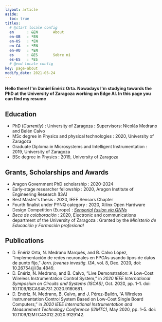 ```yaml
---
layout: article
aside:
  toc: true
titles:
  # @start locale config
  en      : &EN       About
  en-GB   : *EN
  en-US   : *EN
  en-CA   : *EN
  en-AU   : *EN
  es      : &ES       Sobre mí
  es-ES   : *ES
  # @end locale config
key: page-about
modify_date: 2021-05-24
---
```


#### Hello there! I'm Daniel Enériz Orta. Nowadays I'm studying towards the PhD at the University of Zaragoza working on Edge AI. In this page you can find my resume

## Education
- PhD (*Currently*)
  : University of Zaragoza
  : Supervisors: Nicolás Medrano and Belén Calvo
- MSc degree in Physics and physical technologies
  : 2020, University of Zaragoza
- Graduate Diploma in Microsystems and Intelligent Instrumentation
  : 2019, University of Zaragoza
- BSc degree in Physics
  : 2019, University of Zaragoza

## Grants, Scholarships and Awards
- Aragon Government PhD scholarship
  : 2020-2024
- Early-stage researcher fellowship
  : 2020, Aragon Institute of Engineering Research (I3A)
- Best Master's thesis
  : 2020, IEEE Sensors Chapter
- Fourth finalist under PYNQ category
  : 2020,  Xilinx Open Hardware Design Competition (Europe)
  : [*Sensorial fusion via QNNs*](https://github.com/eneriz-daniel/sensorialfusionQNNs)
- *Beca de colaboración*
  : 2020, Electronic and communications department of the University of Zaragoza
  : Granted by the *Ministerio de Educación y Formación profesional*

## Publications
- D. Enériz Orta, N. Medrano Marqués, and B. Calvo López, “Implementación de redes neuronales en FPGAs usando tipos de datos de punto fijo,” *Jorn. jovenes investig. I3A*, vol. 8, Dec. 2020, doi: 10.26754/jjii3a.4849.
- D. Enériz, N. Medrano, and B. Calvo, “Live Demonstration: A Low-Cost Wireless Instrumentation Control System,” in *2020 IEEE International Symposium on Circuits and Systems (ISCAS)*, Oct. 2020, pp. 1–1. doi: 10.1109/ISCAS45731.2020.9180681.
- D. Enériz, N. Medrano, B. Calvo, and J. Pérez-Bailón, “A Wireless Instrumentation Control System Based on Low-Cost Single Board Computers,” in *2020 IEEE International Instrumentation and Measurement Technology Conference (I2MTC)*, May 2020, pp. 1–5. doi: 10.1109/I2MTC43012.2020.9129142.